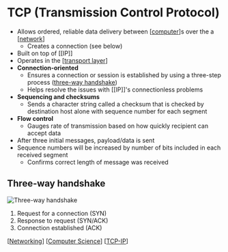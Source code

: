 # TCP (Transmission Control Protocol)

- Allows ordered, reliable data delivery between [[computer]]s over the a [[network]]
  - Creates a connection (see below)
- Built on top of [[IP]]
- Operates in the [[transport layer]]
- **Connection-oriented**
  - Ensures a connection or session is established by using a three-step process ([three-way handshake](#three-way-handshake))
  - Helps resolve the issues with [[IP]]'s connectionless problems
- **Sequencing and checksums**
  - Sends a character string called a checksum that is checked by destination host alone with sequence number for each segment
- **Flow control**
  - Gauges rate of transmission based on how quickly recipient can accept data
- After three initial messages, payload/data is sent
- Sequence numbers will be increased by number of bits included in each received segment
  - Confirms correct length of message was received

## Three-way handshake

![Three-way handshake](/assets/second-brain/2020-09-29-17-31-25.png)

1. Request for a connection (SYN)
2. Response to request (SYN/ACK)
3. Connection established (ACK)

[[Networking]] [[Computer Science]] [[TCP-IP]]

[//begin]: # "Autogenerated link references for markdown compatibility"
[computer]: computer "Computer"
[network]: network "Network"
[transport layer]: transport-layer "Transport Layer (Layer 4)"
[Networking]: networking "Networking"
[Computer Science]: computer-science "Computer Science"
[TCP-IP]: tcp-ip "TCP/IP"
[//end]: # "Autogenerated link references"